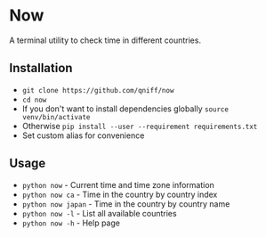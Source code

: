 # Now
A terminal utility to check time in different countries.

## Installation
* ```git clone https://github.com/qniff/now```
* ```cd now```
* If you don't want to install dependencies globally ```source venv/bin/activate```
* Otherwise ```pip install --user --requirement requirements.txt```
* Set custom alias for convenience

## Usage
* ```python now``` - Current time and time zone information
* ```python now ca``` - Time in the country by country index
* ```python now japan``` - Time in the country by country name
* ```python now -l``` - List all available countries
* ```python now -h``` - Help page